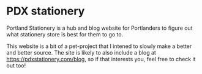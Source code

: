 # PDX stationery
Portland Stationery is a hub and blog website for Portlanders to figure out what stationery store is best for them to go to. 

This website is a bit of a pet-project that I intened to slowly make a better and better source. The site is likely to also include a blog at https://pdxstationery.com/blog, so if that interests you, feel free to check it out too!

